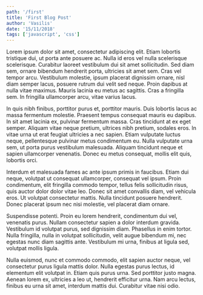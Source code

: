 ```yaml
---
path: '/first'
title: 'First Blog Post'
author: 'Vasilis'
date: '15/11/2018'
tags: ['javascript', 'css']
---
```


Lorem ipsum dolor sit amet, consectetur adipiscing elit. Etiam lobortis tristique dui, ut porta ante posuere ac. Nulla id eros vel nulla scelerisque scelerisque. Curabitur laoreet vestibulum dui sit amet sollicitudin. Sed diam sem, ornare bibendum hendrerit porta, ultricies sit amet sem. Cras vel tempor arcu. Vestibulum molestie, ipsum placerat dignissim ornare, nisl diam semper lacus, posuere rutrum dui velit sed neque. Proin dapibus at nulla vitae maximus. Mauris lacinia eu metus ac sagittis. Cras a fringilla sem. In fringilla ullamcorper arcu, vitae varius lacus.

In quis nibh finibus, porttitor purus et, porttitor mauris. Duis lobortis lacus ac massa fermentum molestie. Praesent tempus consequat mauris eu dapibus. In sit amet lacinia ex, pulvinar fermentum massa. Cras tincidunt at ex eget semper. Aliquam vitae neque pretium, ultrices nibh pretium, sodales eros. In vitae urna ut erat feugiat ultricies a nec sapien. Etiam vulputate luctus neque, pellentesque pulvinar metus condimentum eu. Nulla vulputate urna sem, ut porta purus vestibulum malesuada. Aliquam tincidunt neque et sapien ullamcorper venenatis. Donec eu metus consequat, mollis elit quis, lobortis orci.

Interdum et malesuada fames ac ante ipsum primis in faucibus. Etiam dui neque, volutpat ut consequat ullamcorper, consequat vel ipsum. Proin condimentum, elit fringilla commodo tempor, tellus felis sollicitudin risus, quis auctor dolor dolor vitae leo. Donec sit amet convallis diam, vel vehicula eros. Ut volutpat consectetur mattis. Nulla tincidunt posuere hendrerit. Donec placerat ipsum nec nisi molestie, vel placerat diam ornare.

Suspendisse potenti. Proin eu lorem hendrerit, condimentum dui vel, venenatis purus. Nullam consectetur sapien a dolor interdum gravida. Vestibulum id volutpat purus, sed dignissim diam. Phasellus in enim tortor. Nulla fringilla, nulla in volutpat sollicitudin, velit augue bibendum mi, nec egestas nunc diam sagittis ante. Vestibulum mi urna, finibus at ligula sed, volutpat mollis ligula.

Nulla euismod, nunc et commodo commodo, elit sapien auctor neque, vel consectetur purus ligula mattis dolor. Nulla egestas purus lectus, id elementum elit volutpat in. Etiam quis purus urna. Sed porttitor justo magna. Aenean lorem ex, ultricies a leo ut, hendrerit efficitur urna. Nam arcu lectus, finibus eu urna sit amet, interdum mattis dui. Curabitur vitae nisi odio.